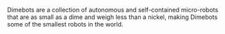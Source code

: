Dimebots are a collection of autonomous and self-contained micro-robots that are as small as a dime and weigh less than a nickel, making Dimebots some of the smallest robots in the world.
